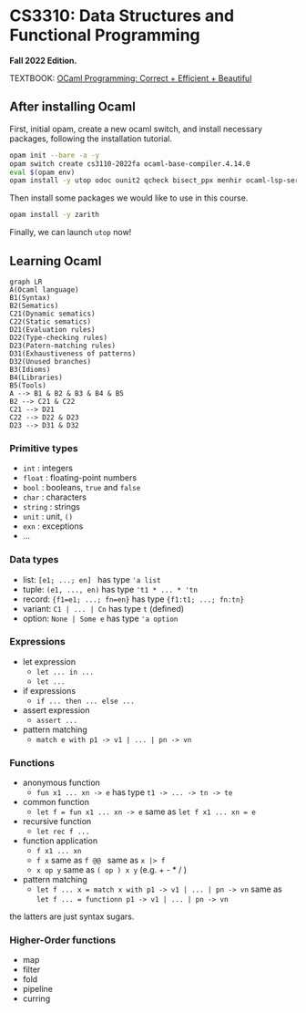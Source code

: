 # CS3310: Data Structures and Functional Programming

**Fall 2022 Edition.**

TEXTBOOK: [OCaml Programming: Correct + Efficient + Beautiful](https://cs3110.github.io/textbook/index.html)


## After installing Ocaml

First, initial opam, create a new ocaml switch, and install necessary packages, 
following the installation tutorial.

```bash
opam init --bare -a -y
opam switch create cs3110-2022fa ocaml-base-compiler.4.14.0
eval $(opam env)
opam install -y utop odoc ounit2 qcheck bisect_ppx menhir ocaml-lsp-server ocamlformat ocamlformat-rpc
```

Then install some packages we would like to use in this course.

```bash
opam install -y zarith
```

Finally, we can launch `utop` now!


## Learning Ocaml

```mermaid
graph LR
A(Ocaml language)
B1(Syntax)
B2(Sematics)
C21(Dynamic sematics)
C22(Static sematics)
D21(Evaluation rules)
D22(Type-checking rules)
D23(Patern-matching rules)
D31(Exhaustiveness of patterns)
D32(Unused branches)
B3(Idioms)
B4(Libraries)
B5(Tools)
A --> B1 & B2 & B3 & B4 & B5
B2 --> C21 & C22
C21 --> D21
C22 --> D22 & D23
D23 --> D31 & D32
```

### Primitive types

- `int` : integers
- `float` : floating-point numbers
- `bool` : booleans, `true` and `false`
- `char` : characters
- `string` : strings
- `unit` : unit, `()`
- `exn` : exceptions
- ...

### Data types

- list: `[e1; ...; en] ` has type `'a list`
- tuple: `(e1, ..., en)` has type `'t1 * ... * 'tn`
- record: `{f1=e1; ...; fn=en}` has type `{f1:t1; ...; fn:tn}`
- variant: `C1 | ... | Cn` has type `t` (defined)
- option: `None | Some e` has type `'a option`

### Expressions

- let expression
  - `let ... in ...`
  - `let ...`
- if expressions
  - `if ... then ... else ...`
- assert expression
  - `assert ...`
- pattern matching
  - ```match e with p1 -> v1 | ... | pn -> vn```

### Functions

- anonymous function
  - `fun x1 ... xn -> e` has type `t1 -> ... -> tn -> te`
- common function
  - `let f = fun x1 ... xn -> e` same as `let f x1 ... xn = e`
- recursive function
  - `let rec f ...`
- function application
  - `f x1 ... xn`
  - `f x` same as  `f @@ ` same as  `x |> f`
  - `x op y` same as `( op ) x y` (e.g. + - * / )
- pattern matching
  - `let f ... x = match x with p1 -> v1 | ... | pn -> vn` same as `let f ... = functionn p1 -> v1 | ... | pn -> vn`

the latters are just syntax sugars.

### Higher-Order functions

- map
- filter
- fold
- pipeline
- curring
